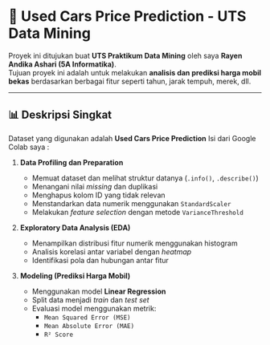 # 🚗 Used Cars Price Prediction - UTS Data Mining

Proyek ini ditujukan buat **UTS Praktikum Data Mining** oleh saya **Rayen Andika Ashari (5A Informatika)**.  
Tujuan proyek ini adalah untuk melakukan **analisis dan prediksi harga mobil bekas** berdasarkan berbagai fitur seperti tahun, jarak tempuh, merek, dll.

---

## 📊 Deskripsi Singkat

Dataset yang digunakan adalah **Used Cars Price Prediction**
Isi dari Google Colab saya :

1. **Data Profiling dan Preparation**  
   - Memuat dataset dan melihat struktur datanya (`.info()`, `.describe()`)
   - Menangani nilai *missing* dan duplikasi
   - Menghapus kolom ID yang tidak relevan
   - Menstandarkan data numerik menggunakan `StandardScaler`
   - Melakukan *feature selection* dengan metode `VarianceThreshold`

2. **Exploratory Data Analysis (EDA)**  
   - Menampilkan distribusi fitur numerik menggunakan histogram  
   - Analisis korelasi antar variabel dengan *heatmap*  
   - Identifikasi pola dan hubungan antar fitur

3. **Modeling (Prediksi Harga Mobil)**  
   - Menggunakan model **Linear Regression**
   - Split data menjadi *train* dan *test set*
   - Evaluasi model menggunakan metrik:
     - `Mean Squared Error (MSE)`
     - `Mean Absolute Error (MAE)`
     - `R² Score`